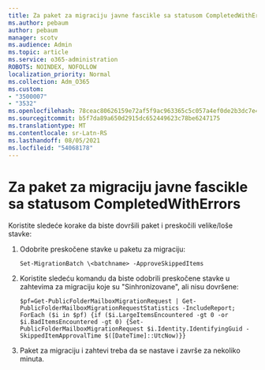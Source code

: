 ```yaml
---
title: Za paket za migraciju javne fascikle sa statusom CompletedWithErrors
ms.author: pebaum
author: pebaum
manager: scotv
ms.audience: Admin
ms.topic: article
ms.service: o365-administration
ROBOTS: NOINDEX, NOFOLLOW
localization_priority: Normal
ms.collection: Adm_O365
ms.custom:
- "3500007"
- "3532"
ms.openlocfilehash: 78ceac80626159e72af5f9ac963365c5c057a4ef0de2b3dc7e4cde5e5cc155e5
ms.sourcegitcommit: b5f7da89a650d2915dc652449623c78be6247175
ms.translationtype: MT
ms.contentlocale: sr-Latn-RS
ms.lasthandoff: 08/05/2021
ms.locfileid: "54068178"
---
```

# <a name="for-public-folder-migration-batch-with-completedwitherrors-status"></a>Za paket za migraciju javne fascikle sa statusom CompletedWithErrors

Koristite sledeće korake da biste dovršili paket i preskočili velike/loše stavke: 
1. Odobrite preskočene stavke u paketu za migraciju:

    `Set-MigrationBatch \<batchname> -ApproveSkippedItems` 
2. Koristite sledeću komandu da biste odobrili preskočene stavke u zahtevima za migraciju koje su "Sinhronizovane", ali nisu dovršene:

    `$pf=Get-PublicFolderMailboxMigrationRequest | Get-PublicFolderMailboxMigrationRequestStatistics -IncludeReport; ForEach ($i in $pf) {if ($i.LargeItemsEncountered -gt 0 -or $i.BadItemsEncountered -gt 0) {Set-PublicFolderMailboxMigrationRequest $i.Identity.IdentifyingGuid -SkippedItemApprovalTime $([DateTime]::UtcNow)}}`
3. Paket za migraciju i zahtevi treba da se nastave i završe za nekoliko minuta.

